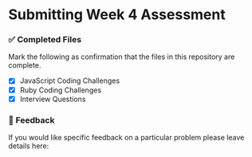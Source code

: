 # Submitting Week 4 Assessment

### ✅ Completed Files
Mark the following as confirmation that the files in this repository are complete.
- [x] JavaScript Coding Challenges
- [x] Ruby Coding Challenges
- [x] Interview Questions

### 📝 Feedback
If you would like specific feedback on a particular problem please leave details here:
